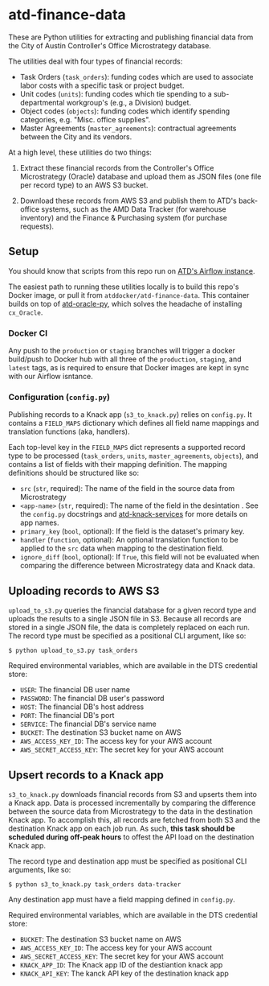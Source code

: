 # atd-finance-data

These are Python utilities for extracting and publishing financial data from the City of Austin Controller's Office Microstrategy database.

The utilities deal with four types of financial records:

- Task Orders (`task_orders`): funding codes which are used to associate labor costs with a specific task or project budget.
- Unit codes (`units`): funding codes which tie spending to a sub-departmental workgroup's (e.g., a Division) budget.
- Object codes (`objects`): funding codes which identify spending categories, e.g. "Misc. office supplies".
- Master Agreements (`master_agreements`): contractual agreements between the City and its vendors.

At a high level, these utilities do two things:

1. Extract these financial records from the Controller's Office Microstrategy (Oracle) database and upload them as JSON files (one file per record type) to an AWS S3 bucket.

2. Download these records from AWS S3 and publish them to ATD's back-office systems, such as the AMD Data Tracker (for warehouse inventory) and the Finance & Purchasing system (for purchase requests).

## Setup

You should know that scripts from this repo run on [ATD's Airflow instance](https://github.com/cityofaustin/atd-airflow).

The easiest path to running these utilities locally is to build this repo's Docker image, or pull it from `atddocker/atd-finance-data`. This container builds on top of [atd-oracle-py](https://github.com/cityofaustin/atd-oracle-py), which solves the headache of installing `cx_Oracle`.

### Docker CI

Any push to the `production` or `staging` branches will trigger a docker build/push to Docker hub with all three of the `production`, `staging`, and `latest` tags, as is required to ensure that Docker images are kept in sync with our Airflow isntance.

### Configuration (`config.py`)

Publishing records to a Knack app (`s3_to_knack.py`) relies on `config.py`. It contains a `FIELD_MAPS` dictionary which defines all field name mappings and translation functions (aka, handlers).

Each top-level key in the `FIELD_MAPS` dict represents a supported record type to be processed (`task_orders`, `units`, `master_agreements`, `objects`), and contains a list of fields with their mapping definition. The mapping definitions should be structured like so:

- `src` (`str`, required): The name of the field in the source data from Microstrategy
- `<app-name>` (`str`, required): The name of the field in the desintation <app-name>. See the `config.py` docstrings and [atd-knack-services](https://github.com/cityofaustin/atd-knack-services) for more details on app names.
- `primary_key` (`bool`, optional): If the field is the dataset's primary key.
- `handler` (`function`, optional): An optional translation function to be applied to the `src` data when mapping to the destination field.
- `ignore_diff` (`bool`, optional): If `True`, this field will not be evaluated when comparing the difference between Microstrategy data and Knack data.

## Uploading records to AWS S3

`upload_to_s3.py` queries the financial database for a given record type and uploads the results to a single JSON file in S3. Because all records are stored in a single JSON file, the data is completely replaced on each run. The record type must be specified as a positional CLI argument, like so:

```shell
$ python upload_to_s3.py task_orders
```

Required environmental variables, which are available in the DTS credential store:

- `USER`: The financial DB user name
- `PASSWORD`: The financial DB user's password
- `HOST`: The financial DB's host address
- `PORT`: The financial DB's port
- `SERVICE`: The financial DB's service name
- `BUCKET`: The destination S3 bucket name on AWS
- `AWS_ACCESS_KEY_ID`: The access key for your AWS account
- `AWS_SECRET_ACCESS_KEY`: The secret key for your AWS account

## Upsert records to a Knack app

`s3_to_knack.py` downloads financial records from S3 and upserts them into a Knack app. Data is processed incrementally by comparing the difference between the source data from Microstrategy to the data in the destination Knack app. To accomplish this, all records are fetched from both S3 and the destination Knack app on each job run. As such, **this task should be scheduled during off-peak hours** to offest the API load on the destination Knack app.

The record type and destination app must be specified as positional CLI arguments, like so:

```shell
$ python s3_to_knack.py task_orders data-tracker
```

Any destination app must have a field mapping defined in `config.py`.

Required environmental variables, which are available in the DTS credential store:

- `BUCKET`: The destination S3 bucket name on AWS
- `AWS_ACCESS_KEY_ID`: The access key for your AWS account
- `AWS_SECRET_ACCESS_KEY`: The secret key for your AWS account
- `KNACK_APP_ID`: The Knack app ID of the destiantion knack app
- `KNACK_API_KEY`: The kanck API key of the destination knack app
